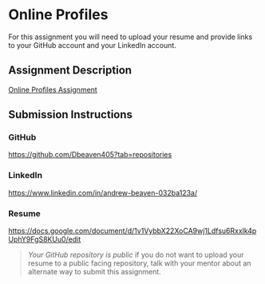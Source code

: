# Online Profiles
For this assignment you will need to upload your resume and provide links to your GitHub account and your LinkedIn account.

## Assignment Description
[Online Profiles Assignment](https://education.launchcode.org/liftoff/modules/assignments/online-profiles)

## Submission Instructions
 
### GitHub
https://github.com/Dbeaven405?tab=repositories
 
### LinkedIn
https://www.linkedin.com/in/andrew-beaven-032ba123a/
### Resume
https://docs.google.com/document/d/1v1VybbX22XoCA9wj1Ldfsu6Rxxlk4pUphY9FgS8KUu0/edit

> *Your GitHub repository is public* if you do not want to upload your resume to a public facing repository, talk with your mentor about an alternate way to submit this assignment.
